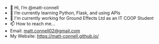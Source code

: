 - 👋 Hi, I’m @matt-connell
- 🌱 I’m currently learning Python, Flask, and using APIs
- 💎 I'm currently working for Ground Effects Ltd as an IT COOP Student
- 📫 How to reach me...
- Email: matt.connell02@gmail.com
- My Website: https://matt-connell.github.io/


